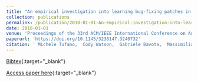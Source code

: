 ```yaml
---
title: "An empirical investigation into learning bug-fixing patches in the wild via neural machine translation"
collection: publications
permalink: /publication/2018-01-01-An-empirical-investigation-into-learning-bug-fixing-patches-in-the-wild-via-neural-machine-translation
date: 2018-01-01
venue: 'Proceedings of the 33rd ACM/IEEE International Conference on Automated Software Engineering, ASE 2018, Montpellier, France, September 3-7, 2018'
paperurl: 'https://doi.org/10.1145/3238147.3240732'
citation: ' Michele Tufano,  Cody Watson,  Gabriele Bavota,  Massimiliano Di Penta,  Martin White,  Denys Poshyvanyk, &quot;An empirical investigation into learning bug-fixing patches in the wild via neural machine translation.&quot; Proceedings of the 33rd ACM/IEEE International Conference on Automated Software Engineering, ASE 2018, Montpellier, France, September 3-7, 2018, 2018.'
---
```

[Bibtex](https://dblp.org/rec/bib/conf/kbse/TufanoWBPWP18){:target="_blank"}

[Access paper here](https://doi.org/10.1145/3238147.3240732){:target="_blank"}

